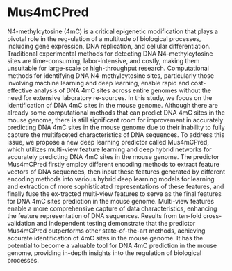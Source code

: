 # Mus4mCPred
 N4-methylcytosine (4mC) is a critical epigenetic modification that plays a pivotal role in the reg-ulation of a multitude of biological processes, including gene expression, DNA replication, and cellular differentiation. Traditional experimental methods for detecting DNA N4-methylcytosine sites are time-consuming, labor-intensive, and costly, making them unsuitable for large-scale or high-throughput research. Computational methods for identifying DNA N4-methylcytosine sites, particularly those involving machine learning and deep learning, enable rapid and cost-effective analysis of DNA 4mC sites across entire genomes without the need for extensive laboratory re-sources. In this study, we focus on the identification of DNA 4mC sites in the mouse genome. Although there are already some computational methods that can predict DNA 4mC sites in the mouse genome, there is still significant room for improvement in accurately predicting DNA 4mC sites in the mouse genome due to their inability to fully capture the multifaceted characteristics of DNA sequences. To address this issue, we propose a new deep learning predictor called Mus4mCPred, which utilizes multi-view feature learning and deep hybrid networks for accurately predicting DNA 4mC sites in the mouse genome. The predictor Mus4mCPred firstly employ different encoding methods to extract feature vectors of DNA sequences, then input these features generated by different encoding methods into various hybrid deep learning models for learning and extraction of more sophisticated representations of these features, and finally fuse the ex-tracted multi-view features to serve as the final features for DNA 4mC sites prediction in the mouse genome. Multi-view features enable a more comprehensive capture of data characteristics, enhancing the feature representation of DNA sequences. Results from ten-fold cross-validation and independent testing demonstrate that the predictor Mus4mCPred outperforms other state-of-the-art methods, achieving accurate identification of 4mC sites in the mouse genome. It has the potential to become a valuable tool for DNA 4mC prediction in the mouse genome, providing in-depth insights into the regulation of biological processes.
